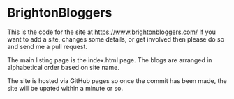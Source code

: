 # BrightonBloggers

This is the code for the site at https://www.brightonbloggers.com/ 
If you want to add a site, changes some details, or get involved then please do so and send me a pull request.

The main listing page is the index.html page. The blogs are arranged in alphabetical order based on site name.

The site is hosted via GitHub pages so once the commit has been made, the site will be upated within a minute or so. 
